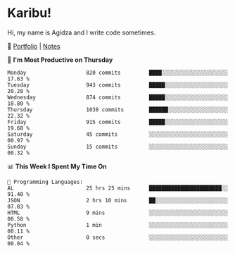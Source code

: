 # Karibu!
Hi, my name is Agidza and I write code sometimes.

🫧 [Portfolio](https://lynnagidza.github.io/) | [Notes](https://medium.com/me/stories/public)

<!--START_SECTION:waka-->
📅 **I'm Most Productive on Thursday** 

```text
Monday                   820 commits         ████░░░░░░░░░░░░░░░░░░░░░   17.63 % 
Tuesday                  943 commits         █████░░░░░░░░░░░░░░░░░░░░   20.28 % 
Wednesday                874 commits         █████░░░░░░░░░░░░░░░░░░░░   18.80 % 
Thursday                 1038 commits        ██████░░░░░░░░░░░░░░░░░░░   22.32 % 
Friday                   915 commits         █████░░░░░░░░░░░░░░░░░░░░   19.68 % 
Saturday                 45 commits          ░░░░░░░░░░░░░░░░░░░░░░░░░   00.97 % 
Sunday                   15 commits          ░░░░░░░░░░░░░░░░░░░░░░░░░   00.32 % 
```


📊 **This Week I Spent My Time On** 

```text
💬 Programming Languages: 
AL                       25 hrs 25 mins      ███████████████████████░░   91.40 % 
JSON                     2 hrs 10 mins       ██░░░░░░░░░░░░░░░░░░░░░░░   07.83 % 
HTML                     9 mins              ░░░░░░░░░░░░░░░░░░░░░░░░░   00.58 % 
Python                   1 min               ░░░░░░░░░░░░░░░░░░░░░░░░░   00.11 % 
Other                    0 secs              ░░░░░░░░░░░░░░░░░░░░░░░░░   00.04 % 
```


<!--END_SECTION:waka-->
<!--#### 💟 **Digital Swag**
[![@agidza's Holopin board](https://holopin.me/agidza)](https://holopin.io/@agidza)
